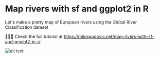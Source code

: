 # Map rivers with sf and ggplot2 in R

Let's make a pretty map of European rivers using the Global River Classification dataset

🧑🏼‍💻 Check the full tutorial at https://milospopovic.net/map-rivers-with-sf-and-ggplot2-in-r/

![alt text](https://github.com/milos-agathon/map-rivers-with-sf-and-ggplot2-in-R/blob/main/photo1.png?raw=true)
